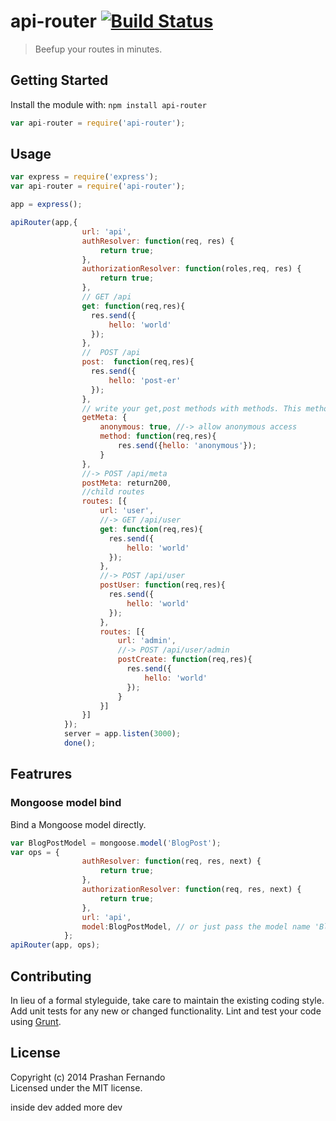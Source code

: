 # api-router [![Build Status](https://travis-ci.org/Prashanfdo/api-router.svg)](http://travis-ci.org/prashanfdo/api-router)

> Beefup your routes in minutes.


## Getting Started

Install the module with: `npm install api-router`

```js
var api-router = require('api-router');
```
  
## Usage

```js
var express = require('express');
var api-router = require('api-router');

app = express();

apiRouter(app,{
                url: 'api',
                authResolver: function(req, res) {
                    return true;
                },
                authorizationResolver: function(roles,req, res) {
                    return true;
                },
                // GET /api
                get: function(req,res){
                  res.send({
                      hello: 'world'
                  });
                },
                //  POST /api
                post:  function(req,res){
                  res.send({
                      hello: 'post-er'
                  });
                },
                // write your get,post methods with methods. This method will be routed to -> GET /api/meta
                getMeta: {
                    anonymous: true, //-> allow anonymous access
                    method: function(req,res){
                        res.send({hello: 'anonymous'});
                    }
                },
                //-> POST /api/meta
                postMeta: return200,
                //child routes
                routes: [{
                    url: 'user',
                    //-> GET /api/user
                    get: function(req,res){
                      res.send({
                          hello: 'world'
                      });
                    },
                    //-> POST /api/user
                    postUser: function(req,res){
                      res.send({
                          hello: 'world'
                      });
                    },
                    routes: [{
                        url: 'admin',
                        //-> POST /api/user/admin
                        postCreate: function(req,res){
                          res.send({
                              hello: 'world'
                          });
                        }
                    }]
                }]
            });
            server = app.listen(3000);
            done();
```
## Featrures

### Mongoose model bind
Bind a Mongoose model directly.
```js
var BlogPostModel = mongoose.model('BlogPost');
var ops = {
                authResolver: function(req, res, next) {
                    return true;
                },
                authorizationResolver: function(req, res, next) {
                    return true;
                },
                url: 'api',
                model:BlogPostModel, // or just pass the model name 'BlogPost'
            };
apiRouter(app, ops);
```

## Contributing

In lieu of a formal styleguide, take care to maintain the existing coding style. Add unit tests for any new or changed functionality. Lint and test your code using [Grunt](http://gruntjs.com).


## License

Copyright (c) 2014 Prashan Fernando  
Licensed under the MIT license.


inside dev
added more dev